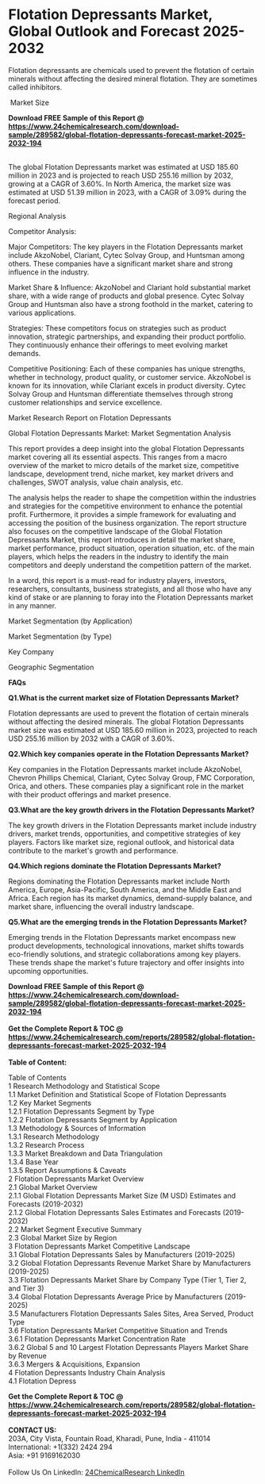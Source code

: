 <h1>Flotation Depressants Market, Global Outlook and Forecast 2025-2032</h1><p>Flotation depressants are chemicals used to prevent the flotation of certain minerals without affecting the desired mineral flotation. They are sometimes called inhibitors.</p><p>
</p><p>
 Market Size</p><div><b>Download FREE Sample of this Report @ 
            <a href="https://www.24chemicalresearch.com/download-sample/289582/global-flotation-depressants-forecast-market-2025-2032-194">
            https://www.24chemicalresearch.com/download-sample/289582/global-flotation-depressants-forecast-market-2025-2032-194</a></b></div><br><p>
</p><p>The global Flotation Depressants market was estimated at USD 185.60 million in 2023 and is projected to reach USD 255.16 million by 2032, growing at a CAGR of 3.60%. In North America, the market size was estimated at USD 51.39 million in 2023, with a CAGR of 3.09% during the forecast period.</p><p>
</p><p>Regional Analysis</p><p>
</p><p>
</p><p>
Competitor Analysis:</p><p>
</p><p>Major Competitors: The key players in the Flotation Depressants market include AkzoNobel, Clariant, Cytec Solvay Group, and Huntsman among others. These companies have a significant market share and strong influence in the industry.</p><p>
Market Share &amp; Influence: AkzoNobel and Clariant hold substantial market share, with a wide range of products and global presence. Cytec Solvay Group and Huntsman also have a strong foothold in the market, catering to various applications.</p><p>
Strategies: These competitors focus on strategies such as product innovation, strategic partnerships, and expanding their product portfolio. They continuously enhance their offerings to meet evolving market demands.</p><p>
Competitive Positioning: Each of these companies has unique strengths, whether in technology, product quality, or customer service. AkzoNobel is known for its innovation, while Clariant excels in product diversity. Cytec Solvay Group and Huntsman differentiate themselves through strong customer relationships and service excellence.</p><p>
</p><p>
Market Research Report on Flotation Depressants</p><p>
Global Flotation Depressants Market: Market Segmentation Analysis</p><p>
</p><p>This report provides a deep insight into the global Flotation Depressants market covering all its essential aspects. This ranges from a macro overview of the market to micro details of the market size, competitive landscape, development trend, niche market, key market drivers and challenges, SWOT analysis, value chain analysis, etc.</p><p>
</p><p>The analysis helps the reader to shape the competition within the industries and strategies for the competitive environment to enhance the potential profit. Furthermore, it provides a simple framework for evaluating and accessing the position of the business organization. The report structure also focuses on the competitive landscape of the Global Flotation Depressants Market, this report introduces in detail the market share, market performance, product situation, operation situation, etc. of the main players, which helps the readers in the industry to identify the main competitors and deeply understand the competition pattern of the market.</p><p>
</p><p>In a word, this report is a must-read for industry players, investors, researchers, consultants, business strategists, and all those who have any kind of stake or are planning to foray into the Flotation Depressants market in any manner.</p><p>
Market Segmentation (by Application)</p><p>
</p><p>
Market Segmentation (by Type)</p><p>
</p><p>
Key Company</p><p>
</p><p>
Geographic Segmentation</p><p>
</p><p>
</p><p>
<strong>FAQs</strong></p><p>
<strong>Q1.What is the current market size of Flotation Depressants Market?</strong></p><p>
</p><p>Flotation depressants are used to prevent the flotation of certain minerals without affecting the desired minerals. The global Flotation Depressants market size was estimated at USD 185.60 million in 2023, projected to reach USD 255.16 million by 2032 with a CAGR of 3.60%.</p><p>
<strong>Q2.Which key companies operate in the Flotation Depressants Market?</strong></p><p>
</p><p>Key companies in the Flotation Depressants market include AkzoNobel, Chevron Phillips Chemical, Clariant, Cytec Solvay Group, FMC Corporation, Orica, and others. These companies play a significant role in the market with their product offerings and market presence.</p><p>
<strong>Q3.What are the key growth drivers in the Flotation Depressants Market?</strong></p><p>
</p><p>The key growth drivers in the Flotation Depressants market include industry drivers, market trends, opportunities, and competitive strategies of key players. Factors like market size, regional outlook, and historical data contribute to the market's growth and performance.</p><p>
<strong>Q4.Which regions dominate the Flotation Depressants Market?</strong></p><p>
</p><p>Regions dominating the Flotation Depressants market include North America, Europe, Asia-Pacific, South America, and the Middle East and Africa. Each region has its market dynamics, demand-supply balance, and market share, influencing the overall industry landscape.</p><p>
<strong>Q5.What are the emerging trends in the Flotation Depressants Market?</strong></p><p>
</p><p>Emerging trends in the Flotation Depressants market encompass new product developments, technological innovations, market shifts towards eco-friendly solutions, and strategic collaborations among key players. These trends shape the market's future trajectory and offer insights into upcoming opportunities.</p><div><b>Download FREE Sample of this Report @ 
            <a href="https://www.24chemicalresearch.com/download-sample/289582/global-flotation-depressants-forecast-market-2025-2032-194">
            https://www.24chemicalresearch.com/download-sample/289582/global-flotation-depressants-forecast-market-2025-2032-194</a></b></div><br><div><b>Get the Complete Report & TOC @ 
            <a href="https://www.24chemicalresearch.com/reports/289582/global-flotation-depressants-forecast-market-2025-2032-194">
            https://www.24chemicalresearch.com/reports/289582/global-flotation-depressants-forecast-market-2025-2032-194</a></b></div><br>
            <b>Table of Content:</b><p>Table of Contents<br />
1 Research Methodology and Statistical Scope<br />
1.1 Market Definition and Statistical Scope of Flotation Depressants<br />
1.2 Key Market Segments<br />
1.2.1 Flotation Depressants Segment by Type<br />
1.2.2 Flotation Depressants Segment by Application<br />
1.3 Methodology & Sources of Information<br />
1.3.1 Research Methodology<br />
1.3.2 Research Process<br />
1.3.3 Market Breakdown and Data Triangulation<br />
1.3.4 Base Year<br />
1.3.5 Report Assumptions & Caveats<br />
2 Flotation Depressants Market Overview<br />
2.1 Global Market Overview<br />
2.1.1 Global Flotation Depressants Market Size (M USD) Estimates and Forecasts (2019-2032)<br />
2.1.2 Global Flotation Depressants Sales Estimates and Forecasts (2019-2032)<br />
2.2 Market Segment Executive Summary<br />
2.3 Global Market Size by Region<br />
3 Flotation Depressants Market Competitive Landscape<br />
3.1 Global Flotation Depressants Sales by Manufacturers (2019-2025)<br />
3.2 Global Flotation Depressants Revenue Market Share by Manufacturers (2019-2025)<br />
3.3 Flotation Depressants Market Share by Company Type (Tier 1, Tier 2, and Tier 3)<br />
3.4 Global Flotation Depressants Average Price by Manufacturers (2019-2025)<br />
3.5 Manufacturers Flotation Depressants Sales Sites, Area Served, Product Type<br />
3.6 Flotation Depressants Market Competitive Situation and Trends<br />
3.6.1 Flotation Depressants Market Concentration Rate<br />
3.6.2 Global 5 and 10 Largest Flotation Depressants Players Market Share by Revenue<br />
3.6.3 Mergers & Acquisitions, Expansion<br />
4 Flotation Depressants Industry Chain Analysis<br />
4.1 Flotation Depress</p><div><b>Get the Complete Report & TOC @ 
            <a href="https://www.24chemicalresearch.com/reports/289582/global-flotation-depressants-forecast-market-2025-2032-194">
            https://www.24chemicalresearch.com/reports/289582/global-flotation-depressants-forecast-market-2025-2032-194</a></b></div><br><b>CONTACT US:</b><br>
            203A, City Vista, Fountain Road, Kharadi, Pune, India - 411014<br>
            International: +1(332) 2424 294<br>
            Asia: +91 9169162030 <br><br>
            Follow Us On LinkedIn: <a href="https://www.linkedin.com/company/24chemicalresearch/">24ChemicalResearch LinkedIn</a>